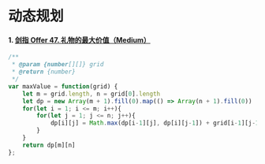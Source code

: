 # 动态规划

#### 1. [剑指 Offer 47. 礼物的最大价值（Medium）](https://leetcode.cn/problems/li-wu-de-zui-da-jie-zhi-lcof/) 

```js
/**
 * @param {number[][]} grid
 * @return {number}
 */
var maxValue = function(grid) {
    let m = grid.length, n = grid[0].length
    let dp = new Array(m + 1).fill(0).map(() => Array(n + 1).fill(0))
    for(let i = 1; i <= m; i++){
        for(let j = 1; j <= n; j++){
            dp[i][j] = Math.max(dp[i-1][j], dp[i][j-1]) + grid[i-1][j-1]
        }
    }
    return dp[m][n]
};
```

